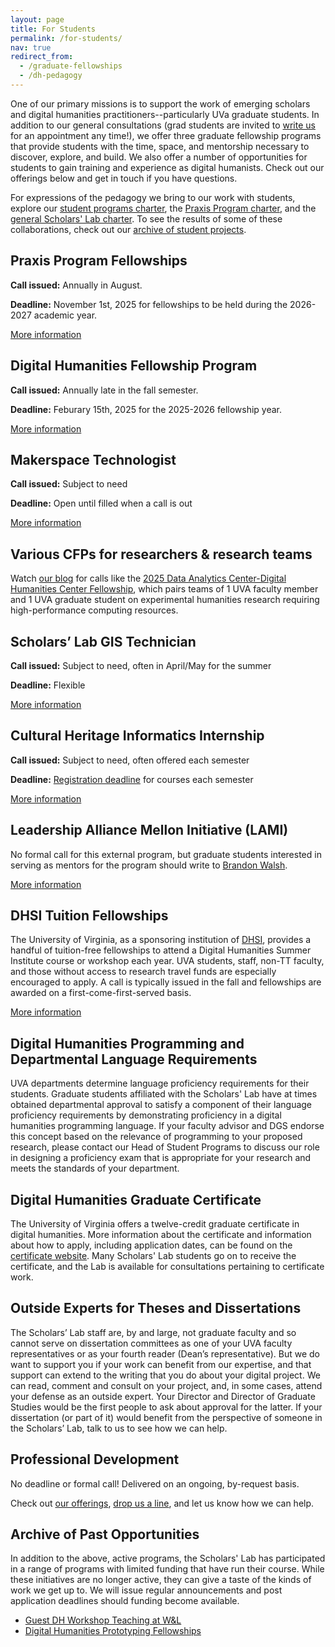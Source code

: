```yaml
---
layout: page
title: For Students
permalink: /for-students/
nav: true
redirect_from:
  - /graduate-fellowships
  - /dh-pedagogy
---
```


<!-- We might add a sentence or two directing students to other, not-limited-to-students offerings such as consultations, makerspace, events? -->

One of our primary missions is to support the work of emerging scholars and digital humanities practitioners--particularly UVa graduate students. In addition to our general consultations (grad students are invited to [write us](mailto:scholarslab@virginia.edu) for an appointment any time!), we offer three graduate fellowship programs that provide students with the time, space, and mentorship necessary to discover, explore, and build. We also offer a number of opportunities for students to gain training and experience as digital humanists. Check out our offerings below and get in touch if you have questions.

For expressions of the pedagogy we bring to our work with students, explore our [student programs charter](/student-programs-charter/), the [Praxis Program charter](https://praxis.scholarslab.org/praxis-program-charter/), and the [general Scholars' Lab charter](/charter/). To see the results of some of these collaborations, check out our [archive of student projects](/work#student-projects-archive).

## Praxis Program Fellowships

**Call issued:** Annually in August.

**Deadline:** November 1st, 2025 for fellowships to be held during the 2026-2027 academic year.

[More information](/praxis-program-fellowships/)

## Digital Humanities Fellowship Program

**Call issued:** Annually late in the fall semester.

**Deadline:** Feburary 15th, 2025 for the 2025-2026 fellowship year.

[More information](/digital-humanities-fellows/)

## Makerspace Technologist
**Call issued:** Subject to need

**Deadline:** Open until filled when a call is out

[More information](/makerspace-technologists/)

## Various CFPs for researchers & research teams  
Watch [our blog](/blog) for calls like the [2025 Data Analytics Center-Digital Humanities Center Fellowship](/blog/hpc-fellowships-cfp/), which pairs teams of 1 UVA faculty member and 1 UVA graduate student on experimental humanities research requiring high-performance computing resources.

## Scholars’ Lab GIS Technician
**Call issued:** Subject to need, often in April/May for the summer

**Deadline:** Flexible

[More information](/scholars-lab-gis-technician/)

## Cultural Heritage Informatics Internship
**Call issued:** Subject to need, often offered each semester

**Deadline:** [Registration deadline](http://www.virginia.edu/registrar/calendar.html) for courses each semester

[More information](/cultural-heritage-informatics-internship/)

## Leadership Alliance Mellon Initiative (LAMI)

No formal call for this external program, but graduate students interested in serving as mentors for the program should write to [Brandon Walsh](mailto:bmw9t@virginia.edu).

[More information](/lami/)

## DHSI Tuition Fellowships

The University of Virginia, as a sponsoring institution of [DHSI](https://dhsi.org/), provides a handful of tuition-free fellowships to attend a Digital Humanities Summer Institute course or workshop each year. UVA students, staff, non-TT faculty, and those without access to research travel funds are especially encouraged to apply. A call is typically issued in the fall and fellowships are awarded on a first-come-first-served basis.

[More information](/dhsi-tuition-fellowships/)

## Digital Humanities Programming and Departmental Language Requirements

UVA departments determine language proficiency requirements for their students. Graduate students affiliated with the Scholars' Lab have at times obtained departmental approval to satisfy a component of their language proficiency requirements by demonstrating proficiency in a digital humanities programming language. If your faculty advisor and DGS endorse this concept based on the relevance of programming to your proposed research, please contact our Head of Student Programs to discuss our role in designing a proficiency exam that is appropriate for your research and meets the standards of your department.

## Digital Humanities Graduate Certificate

The University of Virginia offers a twelve-credit graduate certificate in digital humanities. More information about the certificate and information about how to apply, including application dates, can be found on the [certificate website](https://dh.virginia.edu/certificate). Many Scholars' Lab students go on to receive the certificate, and the Lab is available for consultations pertaining to certificate work. 

## Outside Experts for Theses and Dissertations

The Scholars’ Lab staff are, by and large, not graduate faculty and so cannot serve on dissertation committees as one of your UVA faculty representatives or as your fourth reader (Dean’s representative). But we do want to support you if your work can benefit from our expertise, and that support can extend to the writing that you do about your digital project. We can read, comment and consult on your project, and, in some cases, attend your defense as an outside expert. Your Director and Director of Graduate Studies would be the first people to ask about approval for the latter. If your dissertation (or part of it) would benefit from the perspective of someone in the Scholars’ Lab, talk to us to see how we can help.

## Professional Development
No deadline or formal call! Delivered on an ongoing, by-request basis.

Check out [our offerings](/professional-development/), [drop us a line](mailto:scholarslab@virginia.edu), and let us know how we can help.

## Archive of Past Opportunities
In addition to the above, active programs, the Scholars' Lab has participated in a range of programs with limited funding that have run their course. While these initiatives are no longer active, they can give a taste of the kinds of work we get up to. We will issue regular announcements and post application deadlines should funding become available.

* [Guest DH Workshop Teaching at W&L](/visiting-workshops-at-washington-and-lee-university/)
* [Digital Humanities Prototyping Fellowships](/digital-humanities-prototyping-fellowships/)

